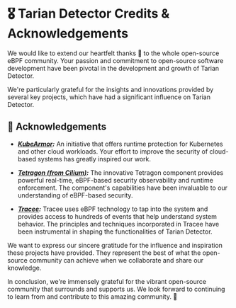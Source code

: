 # 🎖️ Tarian Detector Credits & Acknowledgements

We would like to extend our heartfelt thanks 🙏 to the whole open-source eBPF community. Your passion and commitment to open-source software development have been pivotal in the development and growth of Tarian Detector.

We're particularly grateful for the insights and innovations provided by several key projects, which have had a significant influence on Tarian Detector.

## 🌟 Acknowledgements

- **_[KubeArmor](https://github.com/kubearmor/KubeArmor):_** An initiative that offers runtime protection for Kubernetes and other cloud workloads. Your effort to improve the security of cloud-based systems has greatly inspired our work.

- **_[Tetragon (from Cilium)](https://github.com/cilium/cilium):_** The innovative Tetragon component provides powerful real-time, eBPF-based security observability and runtime enforcement. The component's capabilities have been invaluable to our understanding of eBPF-based security.

- **_[Tracee](https://github.com/aquasecurity/tracee):_** Tracee uses eBPF technology to tap into the system and provides access to hundreds of events that help understand system behavior. The principles and techniques incorporated in Tracee have been instrumental in shaping the functionalities of Tarian Detector.

We want to express our sincere gratitude for the influence and inspiration these projects have provided. They represent the best of what the open-source community can achieve when we collaborate and share our knowledge.

In conclusion, we're immensely grateful for the vibrant open-source community that surrounds and supports us. We look forward to continuing to learn from and contribute to this amazing community. 🚀

